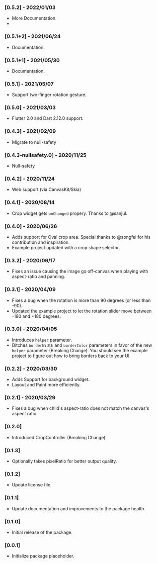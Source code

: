 ### [0.5.2] - 2022/01/03
- More Documentation.
- 
### [0.5.1+2] - 2021/06/24
- Documentation.

### [0.5.1+1] - 2021/05/30
- Documentation.


### [0.5.1] - 2021/05/07
- Support two-finger rotation gesture.

### [0.5.0] - 2021/03/03
- Flutter 2.0 and Dart 2.12.0 support.

### [0.4.3] - 2021/02/09
- Migrate to null-safety

### [0.4.3-nullsafety.0] - 2020/11/25
- Null-safety

### [0.4.2] - 2020/11/24
- Web support (via CanvasKit/Skia)

### [0.4.1] - 2020/08/14
- Crop widget gets `onChanged` propery. Thanks to @sanjul.

### [0.4.0] - 2020/06/26
- Adds support for Oval crop area. Special thanks to @songfei for his contribution and inspiration.
- Example project updated with a crop shape selector.

### [0.3.2] - 2020/06/17
- Fixes an issue causing the image go off-canvas when playing with aspect-ratio and panning.

### [0.3.1] - 2020/04/09
- Fixes a bug when the rotation is more than 90 degrees (or less than -90).
- Updated the example project to let the rotation slider move between -180 and +180 degrees.

### [0.3.0] - 2020/04/05
- Introduces `helper` parameter.
- Ditches `borderWidth` and `borderColor` parameters in favor of the new `helper` parameter (Breaking Change). You should see the example project to figure out how to bring borders back to your UI.

### [0.2.2] - 2020/03/30
- Adds Support for background widget.
- Layout and Paint more efficiently.

### [0.2.1] - 2020/03/29
- Fixes a bug when child's aspect-ratio does not match the canvas's aspect ratio.

### [0.2.0]
- Introduced CropController (Breaking Change).

### [0.1.3]
- Optionally takes pixelRatio for better output quality.

### [0.1.2]
- Update license file.

### [0.1.1]
- Update documentation and improvements to the package health.

### [0.1.0]
- Initial release of the package.

### [0.0.1]
- Initialize package placeholder.
